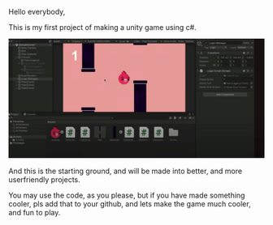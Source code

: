 Hello everybody,

This is my first project of making a unity game using c#. 

![Alt text](https://raw.githubusercontent.com/Muha0824/Flappy-Bird-Unity-/main/image%20(1).png)



And this is the starting ground, and will be made into better, and more userfriendly projects. 

You may use the code, as you please, but if you have made something cooler, pls add that to your github, and lets make the game much cooler, and fun to play. 
